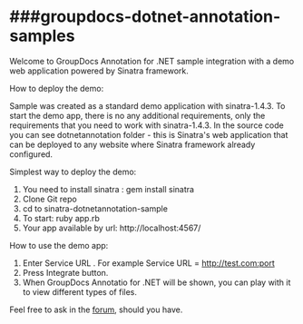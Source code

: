 ###groupdocs-dotnet-annotation-samples
=============================
Welcome to GroupDocs Annotation for .NET sample integration with a demo web application powered by Sinatra framework.
 
 How to deploy the demo:
 
 Sample was created as a standard demo application with sinatra-1.4.3. To start the demo app, there is no any additional requirements, only the requirements that you need to work with sinatra-1.4.3. In the source code you can see dotnetannotation folder - this is Sinatra's web application that can be deployed to any website where Sinatra framework already configured.
 
 Simplest way to deploy the demo: 
 
 1. You need to install sinatra : gem install sinatra
 2. Clone Git repo
 3. cd to sinatra-dotnetannotation-sample
 4. To start: ruby app.rb
 5. Your app available by url: http://localhost:4567/
 
 How to use the demo app:
 
 1. Enter Service URL . For example Service URL = http://test.com:port
 2. Press Integrate button.
 3. When GroupDocs Annotatio for .NET will be shown, you can play with it to view different types of files.
 
 Feel free to ask in the <a href="http://community.groupdocs.com/Forums/Default.aspx">forum</a>, should you have.